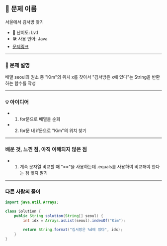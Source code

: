 ## 📘 문제 이름
서울에서 김서방 찾기

- 🧩 난이도: Lv.1
- 🛠 사용 언어: Java
- [문제링크](https://school.programmers.co.kr/learn/courses/30/lessons/12919)

---

### 🧠 문제 설명
배열 seoul의 원소 중 "Kim"의 위치 x를 찾아서 "김서방은 x에 있다"는 String을 반환하는 함수를 작성 

---



### 💡 아이디어
- 1. for문으로 배열을 순회
- 2. for문 내 if문으로 "Kim"의 위치 찾기

---

### 배운 것, 느낀 점, 아직 이해되지 않은 점 

- 1. 계속 문자열 비교할 때 "=="을 사용하는데 .equals를 사용하여 비교해야 한다는 점 잊지 말기


---


### 다른 사람의 풀이



```java
import java.util.Arrays;

class Solution {
    public String solution(String[] seoul) {
        int idx = Arrays.asList(seoul).indexOf("Kim");
        
        return String.format("김서방은 %d에 있다", idx);
    }
}

```
